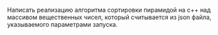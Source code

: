 Написать реализацию алгоритма сортировки пирамидой на с++ над массивом вещественных чисел,
который считывается из json файла, указываемого параметрами запуска.
